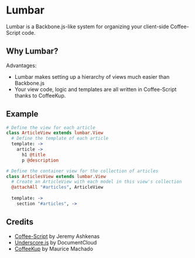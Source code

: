 # Lumbar

Lumbar is a Backbone.js-like system for organizing your client-side Coffee-Script code.

## Why Lumbar?

Advantages:

* Lumbar makes setting up a hierarchy of views much easier than Backbone.js
* Your view code, logic and templates are all written in Coffee-Script thanks to
  CoffeeKup.

## Example

```coffeescript
# Define the view for each article
class ArticleView extends lumbar.View
  # Define the template of each article
  template: ->
    article ->
      h1 @title
      p @description

# Define the container view for the collection of articles
class ArticlesView extends lumbar.View
  # Create an ArticleView with each model in this view's collection
  @attachAll "#articles", ArticleView
  
  template: ->
    section "#articles", ->
```

## Credits

* [Coffee-Script](http://jashkenas.github.com/coffee-script/) by Jeremy Ashkenas
* [Underscore.js](http://documentcloud.github.com/underscore/) by DocumentCloud
* [CoffeeKup](https://github.com/mauricemach/coffeekup) by Maurice Machado
